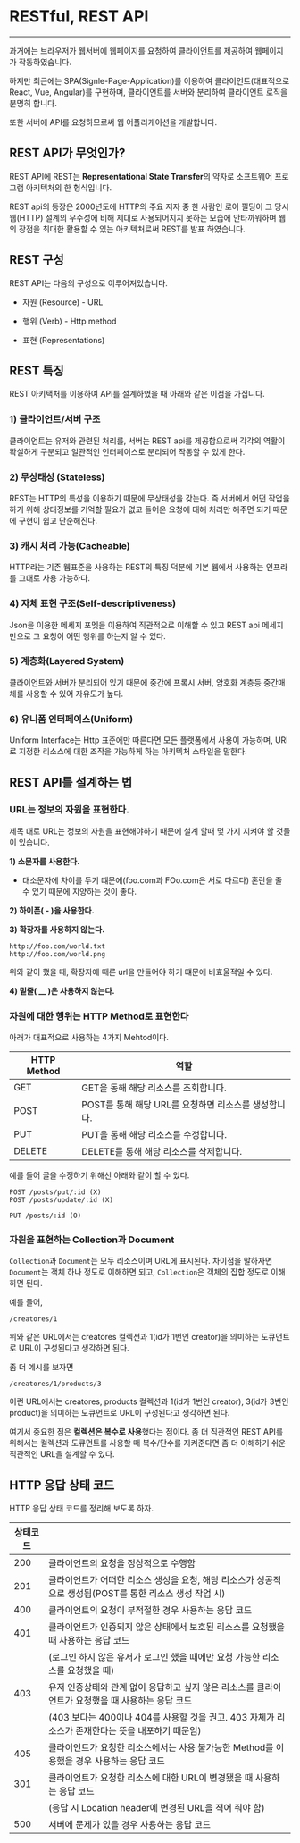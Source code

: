 # RESTful, REST API

------

과거에는 브라우저가 웹서버에 웹페이지를 요청하여 클라이언트를 제공하여 웹페이지가 작동하였습니다.

하지만 최근에는 SPA(Signle-Page-Application)를 이용하여 클라이언트(대표적으로 React, Vue, Angular)를 구현하며, 클라이언트를 서버와 분리하여 클라이언트 로직을 분명히 합니다.

또한 서버에 API를 요청하므로써 웹 어플리케이션을 개발합니다.



## REST API가 무엇인가?

REST API에 REST는 **Representational State Transfer**의 약자로 소프트웨어 프로그램 아키텍처의 한 형식입니다.

REST api의 등장은 2000년도에 HTTP의 주요 저자 중 한 사람인 로이 필딩이 그 당시 웹(HTTP) 설계의 우수성에 비해 제대로 사용되어지지 못하는 모습에 안타까워하며 웹의 장점을 최대한 활용할 수 있는 아키텍처로써 REST를 발표 하였습니다.



## REST 구성

REST API는 다음의 구성으로 이루어져있습니다.

- 자원 (Resource) - URL

- 행위 (Verb) - Http method

- 표현 (Representations)

  

## REST 특징

REST 아키택처를 이용하여 API를 설계하였을 때 아래와 같은 이점을 가집니다.

### 1) 클라이언트/서버 구조

클라이언트는 유저와 관련된 처리를, 서버는 REST api를 제공함으로써 각각의 역활이 확실하게 구분되고 일관적인 인터페이스로 분리되어 작동할 수 있게 한다.

### 2) 무상태성 (Stateless)

REST는 HTTP의 특성을 이용하기 때문에 무상태성을 갖는다. 즉 서버에서 어떤 작업을 하기 위해 상태정보를 기억할 필요가 없고 들어온 요청에 대해 처리만 해주면 되기 때문에 구현이 쉽고 단순해진다.

### 3) 캐시 처리 가능(Cacheable)

HTTP라는 기존 웹표준을 사용하는 REST의 특징 덕분에 기본 웹에서 사용하는 인프라를 그대로 사용 가능하다.

### 4) 자체 표현 구조(Self-descriptiveness)

Json을 이용한 메세지 포멧을 이용하여 직관적으로 이해할 수 있고 REST api 메세지만으로 그 요청이 어떤 행위를 하는지 알 수 있다.

### 5) 계층화(Layered System)

클라이언트와 서버가 분리되어 있기 때문에 중간에 프록시 서버, 암호화 계층등 중간매체를 사용할 수 있어 자유도가 높다.

### 6) 유니폼 인터페이스(Uniform)

Uniform Interface는 Http 표준에만 따른다면 모든 플랫폼에서 사용이 가능하며, URI로 지정한 리소스에 대한 조작을 가능하게 하는 아키텍처 스타일을 말한다.



## REST API를 설계하는 법

### URL는 정보의 자원을 표현한다.

제목 대로 URL는 정보의 자원을 표현해야하기 때문에 설계 할때 몇 가지 지켜야 할 것들이 있습니다.

**1) 소문자를 사용한다.**

- 대소문자에 차이를 두기 떄문에(foo.com과 FOo.com은 서로 다르다) 혼란을 줄 수 있기 때문에 지양하는 것이 좋다.

**2) 하이픈( - )을 사용한다.**

**3) 확장자를 사용하지 않는다.**

```null
http://foo.com/world.txt
http://foo.com/world.png
```

위와 같이 했을 때, 확장자에 때른 url을 만들어야 하기 떄문에 비효울적일 수 있다.

**4) 밑줄( __ )은 사용하지 않는다.**

### 자원에 대한 행위는 HTTP Method로 표현한다

아래가 대표적으로 사용하는 4가지 Mehtod이다.

| HTTP Method | 역할                                                 |
| ----------- | ---------------------------------------------------- |
| GET         | GET을 동해 해당 리소스를 조회합니다.                 |
| POST        | POST를 통해 해당 URL를 요청하면 리소스를 생성합니다. |
| PUT         | PUT을 통해 해당 리소스를 수정합니다.                 |
| DELETE      | DELETE를 통해 해당 리소스를 삭제합니다.              |

예를 들어 글을 수정하기 위해선 아래와 같이 할 수 있다.

```null
POST /posts/put/:id (X)
POST /posts/update/:id (X)

PUT /posts/:id (O)
```

### 자원을 표현하는 Collection과 Document

`Collection`과 `Document`는 모두 리소스이며 URL에 표시된다. 차이점을 말하자면 `Document`는 객체 하나 정도로 이해하면 되고, `Collection`은 객체의 집합 정도로 이해하면 된다.

예를 들어,

```null
/creatores/1
```

위와 같은 URL에서는 creatores 컬렉션과 1(id가 1번인 creator)을 의미하는 도큐먼트로 URL이 구성된다고 생각하면 된다.

좀 더 예시를 보자면

```null
/creatores/1/products/3
```

이런 URL에서는 creatores, products 컬렉션과 1(id가 1번인 creator), 3(id가 3번인 product)을 의미하는 도큐먼트로 URL이 구성된다고 생각하면 된다.

여기서 중요한 점은 **컬렉션은 복수로 사용**했다는 점이다. 좀 더 직관적인 REST API를 위해서는 컬렉션과 도큐먼트를 사용할 때 복수/단수를 지켜준다면 좀 더 이해하기 쉬운 직관적인 URL을 설계할 수 있다.



## HTTP 응답 상태 코드

 HTTP 응답 상태 코드를 정리해 보도록 하자.

| 상태코드 |                                                              |
| -------- | ------------------------------------------------------------ |
| 200      | 클라이언트의 요청을 정상적으로 수행함                        |
| 201      | 클라이언트가 어떠한 리소스 생성을 요청, 해당 리소스가 성공적으로 생성됨(POST를 통한 리소스 생성 작업 시) |
| 400      | 클라이언트의 요청이 부적절한 경우 사용하는 응답 코드         |
| 401      | 클라이언트가 인증되지 않은 상태에서 보호된 리소스를 요청했을 때 사용하는 응답 코드 |
|          | (로그인 하지 않은 유저가 로그인 했을 때에만 요청 가능한 리소스를 요청했을 때) |
| 403      | 유저 인증상태와 관계 없이 응답하고 싶지 않은 리소스를 클라이언트가 요청했을 때 사용하는 응답 코드 |
|          | (403 보다는 400이나 404를 사용할 것을 권고. 403 자체가 리소스가 존재한다는 뜻을 내포하기 때문임) |
| 405      | 클라이언트가 요청한 리소스에서는 사용 불가능한 Method를 이용했을 경우 사용하는 응답 코드 |
| 301      | 클라이언트가 요청한 리소스에 대한 URL이 변경됐을 때 사용하는 응답 코드 |
|          | (응답 시 Location header에 변경된 URL을 적어 줘야 함)        |
| 500      | 서버에 문제가 있을 경우 사용하는 응답 코드                   |